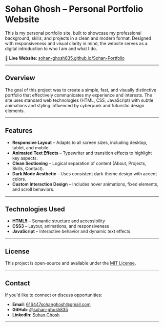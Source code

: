 # Sohan Ghosh – Personal Portfolio Website

This is my personal portfolio site, built to showcase my professional background, skills, and projects in a clean and modern format. Designed with responsiveness and visual clarity in mind, the website serves as a digital introduction to who I am and what I do.

🔗 **Live Website**: [sohan-ghosh835.github.io/Sohan-Portfolio](https://sohan-ghosh835.github.io/Sohan-Portfolio/)

---

## Overview

The goal of this project was to create a simple, fast, and visually distinctive portfolio that effectively communicates my experience and interests. The site uses standard web technologies (HTML, CSS, JavaScript) with subtle animations and styling influenced by cyberpunk and futuristic design elements.

---

## Features

* **Responsive Layout** – Adapts to all screen sizes, including desktop, tablet, and mobile.
* **Animated Text Effects** – Typewriter and transition effects to highlight key aspects.
* **Clean Sectioning** – Logical separation of content (About, Projects, Skills, Contact).
* **Dark Mode Aesthetic** – Uses consistent dark-theme design with accent colors.
* **Custom Interaction Design** – Includes hover animations, fixed elements, and scroll behaviors.

---

## Technologies Used

* **HTML5** – Semantic structure and accessibility
* **CSS3** – Layout, animations, and responsiveness
* **JavaScript** – Interactive behavior and dynamic text effects


---

## License

This project is open-source and available under the [MIT License](LICENSE).

---

## Contact

If you'd like to connect or discuss opportunities:

* **Email**: [616447sohanghosh@gmail.com](mailto:616447sohanghosh@gmail.com)
* **GitHub**: [@sohan-ghosh835](https://github.com/sohan-ghosh835)
* **LinkedIn**: [Sohan Ghosh](https://in.linkedin.com/in/sohan-ghosh-276b0028b)

---

